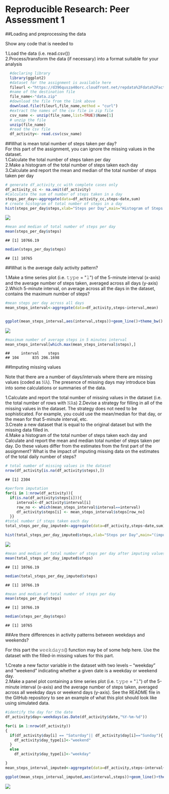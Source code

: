 # Reproducible Research: Peer Assessment 1



##Loading and preprocessing the data

Show any code that is needed to

1.Load the data (i.e. read.csv())  
2.Process/transform the data (if necessary) into a format suitable for your analysis


```r
  #declaring library
  library(ggplot2)
  #dataset for the assignment is available here
  fileurl <-"https://d396qusza40orc.cloudfront.net/repdata%2Fdata%2Factivity.zip"
  #name of the destination file
  file_name<-"data.zip"
  #download the file from the link above
  download.file(fileurl,file_name,method = "curl")
  #extract the names of the csv file in zip file
  csv_name <- unzip(file_name,list=TRUE)$Name[1]
  # unzip the file 
  unzip(file_name)
  #read the csv file
  df_activity<- read.csv(csv_name)
```

##What is mean total number of steps taken per day?  
For this part of the assignment, you can ignore the missing values in the dataset.  
1.Calculate the total number of steps taken per day  
2.Make a histogram of the total number of steps taken each day  
3.Calculate and report the mean and median of the total number of steps taken per day 


```r
# generate df_activity_cc with complete cases only  
df_activity_cc <- na.omit(df_activity)  
#Calculate the sum of number of steps taken in a day  
steps_per_day<-aggregate(data=df_activity_cc,steps~date,sum)  
# create histogram of total number of steps in a day
hist(steps_per_day$steps,xlab="Steps per Day",main="Histogram of Steps per day",col="pink")
```

![](PA1_template_files/figure-html/histogram_1-1.png)<!-- -->

```r
#mean and median of total number of steps per day
mean(steps_per_day$steps)
```

```
## [1] 10766.19
```

```r
median(steps_per_day$steps)
```

```
## [1] 10765
```
##What is the average daily activity pattern?  

1.Make a time series plot (i.e. 𝚝𝚢𝚙𝚎 = "𝚕") of the 5-minute interval (x-axis) and the average number of steps taken, averaged across all days (y-axis)  
2.Which 5-minute interval, on average across all the days in the dataset, contains the maximum number of steps?


```r
#mean steps per day across all days
mean_steps_interval<-aggregate(data=df_activity,steps~interval,mean)


ggplot(mean_steps_interval,aes(interval,steps))+geom_line()+theme_bw() + xlab("Interval")+ylab("Average steps takes across all days") + ggtitle("Time series plot  for time interval/average # of steps")
```

![](PA1_template_files/figure-html/time_series_plot_2-1.png)<!-- -->

```r
#maximum number of average steps in 5 minutes interval
mean_steps_interval[which.max(mean_steps_interval$steps),]
```

```
##     interval    steps
## 104      835 206.1698
```
##Imputing missing values

Note that there are a number of days/intervals where there are missing values (coded as 𝙽𝙰). The presence of missing days may introduce bias into some calculations or summaries of the data.  

1.Calculate and report the total number of missing values in the dataset (i.e. the total number of rows with 𝙽𝙰s)
2.Devise a strategy for filling in all of the missing values in the dataset. The strategy does not need to be sophisticated. For example, you could use the mean/median for that day, or the mean for that 5-minute interval, etc.  
3.Create a new dataset that is equal to the original dataset but with the missing data filled in.  
4.Make a histogram of the total number of steps taken each day and Calculate and report the mean and median total number of steps taken per day. Do these values differ from the estimates from the first part of the assignment? What is the impact of imputing missing data on the estimates of the total daily number of steps?


```r
# total number of missing values in the dataset
nrow(df_activity[is.na(df_activity$steps),])
```

```
## [1] 2304
```

```r
#perform imputation
for(i in 1:nrow(df_activity)){
  if(is.na(df_activity$steps[i])){
     interval<-df_activity$interval[i]
     row_no <- which(mean_steps_interval$interval==interval)
     df_activity$steps[i] <- mean_steps_interval$steps[row_no]
  }}
#total number if steps taken each day
total_steps_per_day_imputed<-aggregate(data=df_activity,steps~date,sum) 

hist(total_steps_per_day_imputed$steps,xlab="Steps per Day",main="(imputed)Histogram of Steps per day",col="pink")
```

![](PA1_template_files/figure-html/histogram_3-1.png)<!-- -->

```r
#mean and median of total number of steps per day after imputing values
mean(total_steps_per_day_imputed$steps)
```

```
## [1] 10766.19
```

```r
median(total_steps_per_day_imputed$steps)
```

```
## [1] 10766.19
```

```r
#mean and median of total number of steps per day
mean(steps_per_day$steps)
```

```
## [1] 10766.19
```

```r
median(steps_per_day$steps)
```

```
## [1] 10765
```
##Are there differences in activity patterns between weekdays and weekends?

For this part the 𝚠𝚎𝚎𝚔𝚍𝚊𝚢𝚜() function may be of some help here. Use the dataset with the filled-in missing values for this part.  
 
1.Create a new factor variable in the dataset with two levels – “weekday” and “weekend” indicating whether a given date is a weekday or weekend day.  
2.Make a panel plot containing a time series plot (i.e. 𝚝𝚢𝚙𝚎 = "𝚕") of the 5-minute interval (x-axis) and the average number of steps taken, averaged across all weekday days or weekend days (y-axis). See the README file in the GitHub repository to see an example of what this plot should look like using simulated data.  

```r
#identify the day for the date
df_activity$day<-weekdays(as.Date(df_activity$date,"%Y-%m-%d"))

for(i in 1:nrow(df_activity))
{
  if(df_activity$day[i] == "Saturday"|| df_activity$day[i]=="Sunday"){
    df_activity$day_type[i]<-"weekend"
  }
  else
    df_activity$day_type[i]<-"weekday"

}
mean_steps_interval_imputed<-aggregate(data=df_activity,steps~interval+day_type,mean)

ggplot(mean_steps_interval_imputed,aes(interval,steps))+geom_line()+theme_bw() + facet_grid(day_type~.)
```

![](PA1_template_files/figure-html/time_series_plot_4-1.png)<!-- -->
